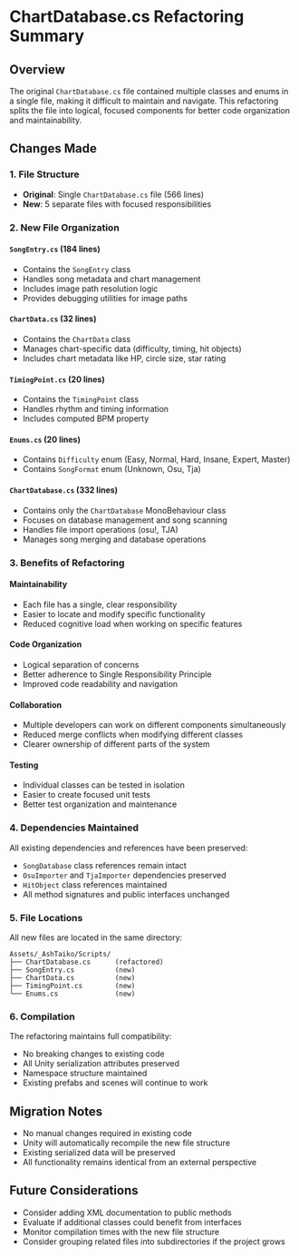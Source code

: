 # ChartDatabase.cs Refactoring Summary

## Overview
The original `ChartDatabase.cs` file contained multiple classes and enums in a single file, making it difficult to maintain and navigate. This refactoring splits the file into logical, focused components for better code organization and maintainability.

## Changes Made

### 1. File Structure
- **Original**: Single `ChartDatabase.cs` file (566 lines)
- **New**: 5 separate files with focused responsibilities

### 2. New File Organization

#### `SongEntry.cs` (184 lines)
- Contains the `SongEntry` class
- Handles song metadata and chart management
- Includes image path resolution logic
- Provides debugging utilities for image paths

#### `ChartData.cs` (32 lines)
- Contains the `ChartData` class
- Manages chart-specific data (difficulty, timing, hit objects)
- Includes chart metadata like HP, circle size, star rating

#### `TimingPoint.cs` (20 lines)
- Contains the `TimingPoint` class
- Handles rhythm and timing information
- Includes computed BPM property

#### `Enums.cs` (20 lines)
- Contains `Difficulty` enum (Easy, Normal, Hard, Insane, Expert, Master)
- Contains `SongFormat` enum (Unknown, Osu, Tja)

#### `ChartDatabase.cs` (332 lines)
- Contains only the `ChartDatabase` MonoBehaviour class
- Focuses on database management and song scanning
- Handles file import operations (osu!, TJA)
- Manages song merging and database operations

### 3. Benefits of Refactoring

#### Maintainability
- Each file has a single, clear responsibility
- Easier to locate and modify specific functionality
- Reduced cognitive load when working on specific features

#### Code Organization
- Logical separation of concerns
- Better adherence to Single Responsibility Principle
- Improved code readability and navigation

#### Collaboration
- Multiple developers can work on different components simultaneously
- Reduced merge conflicts when modifying different classes
- Clearer ownership of different parts of the system

#### Testing
- Individual classes can be tested in isolation
- Easier to create focused unit tests
- Better test organization and maintenance

### 4. Dependencies Maintained
All existing dependencies and references have been preserved:
- `SongDatabase` class references remain intact
- `OsuImporter` and `TjaImporter` dependencies preserved
- `HitObject` class references maintained
- All method signatures and public interfaces unchanged

### 5. File Locations
All new files are located in the same directory:
```
Assets/_AshTaiko/Scripts/
├── ChartDatabase.cs      (refactored)
├── SongEntry.cs          (new)
├── ChartData.cs          (new)
├── TimingPoint.cs        (new)
└── Enums.cs              (new)
```

### 6. Compilation
The refactoring maintains full compatibility:
- No breaking changes to existing code
- All Unity serialization attributes preserved
- Namespace structure maintained
- Existing prefabs and scenes will continue to work

## Migration Notes
- No manual changes required in existing code
- Unity will automatically recompile the new file structure
- Existing serialized data will be preserved
- All functionality remains identical from an external perspective

## Future Considerations
- Consider adding XML documentation to public methods
- Evaluate if additional classes could benefit from interfaces
- Monitor compilation times with the new file structure
- Consider grouping related files into subdirectories if the project grows

